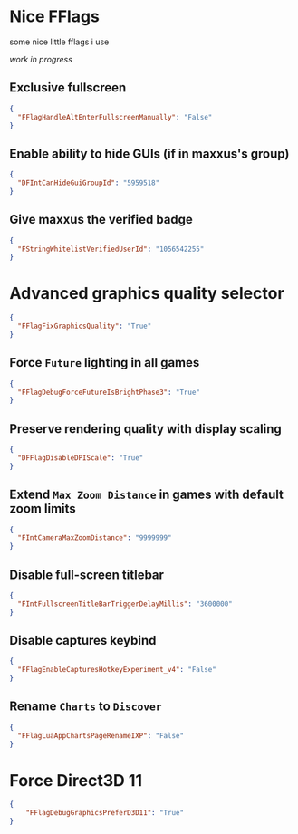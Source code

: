 # Nice FFlags
some nice little fflags i use

*work in progress*

## Exclusive fullscreen
```json
{
  "FFlagHandleAltEnterFullscreenManually": "False"
}
```

## Enable ability to hide GUIs (if in maxxus's group)
```json
{
  "DFIntCanHideGuiGroupId": "5959518"
}
```

## Give maxxus the verified badge
```json
{
  "FStringWhitelistVerifiedUserId": "1056542255"
}
```

# Advanced graphics quality selector
```json
{
  "FFlagFixGraphicsQuality": "True"
}
```

## Force `Future` lighting in all games
```json
{
  "FFlagDebugForceFutureIsBrightPhase3": "True"
}
```

## Preserve rendering quality with display scaling
```json
{
  "DFFlagDisableDPIScale": "True"
}
```

## Extend `Max Zoom Distance` in games with default zoom limits
```json
{
  "FIntCameraMaxZoomDistance": "9999999"
}
```

## Disable full-screen titlebar
```json
{
  "FIntFullscreenTitleBarTriggerDelayMillis": "3600000"
}
```

## Disable captures keybind
```json
{
  "FFlagEnableCapturesHotkeyExperiment_v4": "False"
}
```

## Rename `Charts` to `Discover`
```json
{
  "FFlagLuaAppChartsPageRenameIXP": "False"
}
```

# Force Direct3D 11
```json
{
    "FFlagDebugGraphicsPreferD3D11": "True"
}
```
